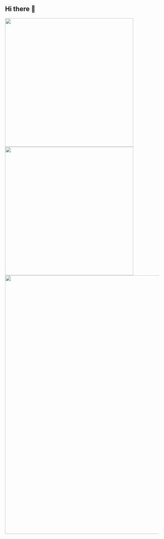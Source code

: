 <h2> Hi there 👋 </h2>
<di>
  <picture>
    <source
      srcset="https://github-readme-stats.vercel.app/api?username=431658&show_icons=true&theme=gotham&locale=cn&include_all_commits=true"
      media="(prefers-color-scheme: dark)"
    />
    <source
      srcset="https://github-readme-stats.vercel.app/api?username=431658&show_icons=true&theme=catppuccin_latte&locale=cn&include_all_commits=true"
      media="(prefers-color-scheme: light), (prefers-color-scheme: no-preference)"
    />
    <img width="420px" src="https://github-readme-stats.vercel.app/api?username=431658&show_icons=true&theme=gotham&locale=cn&include_all_commits=true" />
  </picture>
  <picture>
    <source
      srcset="https://github-readme-stats.vercel.app/api?username=xiaochen004hao&show_icons=true&theme=gotham&locale=en&include_all_commits=true"
      media="(prefers-color-scheme: dark)"
    />
    <source
      srcset="https://github-readme-stats.vercel.app/api?username=xiaochen004hao&show_icons=true&theme=catppuccin_latte&locale=en&include_all_commits=true"
      media="(prefers-color-scheme: light), (prefers-color-scheme: no-preference)"
    />
    <img width="420px" src="https://github-readme-stats.vercel.app/api?username=xiaochen004hao&show_icons=true&theme=gotham&locale=en&include_all_commits=true" />
  </picture>
</div>
</div>
  <picture>
    <source
      srcset="https://github-readme-stats.vercel.app/api/top-langs/?username=xiaochen004hao&hide_title=true&langs_count=10&size_weight=0.5&count_weight=0.5&layout=normal&card_width=666&theme=gotham"
      media="(prefers-color-scheme: dark)"
    />
    <source
      srcset="https://github-readme-stats.vercel.app/api/top-langs/?username=xiaochen004hao&hide_title=true&langs_count=10&size_weight=0.5&count_weight=0.5&layout=normal&card_width=666&theme=catppuccin_latte"
      media="(prefers-color-scheme: light), (prefers-color-scheme: no-preference)"
    />
    <img width="845px" src="https://github-readme-stats.vercel.app/api/top-langs/?username=xiaochen004hao&hide_title=true&langs_count=10&size_weight=0.5&count_weight=0.5&layout=normal&card_width=300&theme=gotham" />
  </picture>
</div>